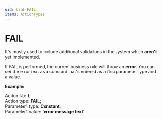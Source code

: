 ```yaml
---
uid: brat-FAIL
items: ActionTypes
---
```


# FAIL

It's mostly used to include additional validations in the system which **aren't** yet implemented. 

If FAIL is performed, the current business rule will throw an **error**. You can set the error text as a constant that's entered as a first parameter type and a value.

**Example:** 

Action No: **1**; <br>
Action type: **FAIL;** <br> 
Parameter1 type: **Constant**; <br> 
Parameter1 value: **'error message text'** <br>
                                           
